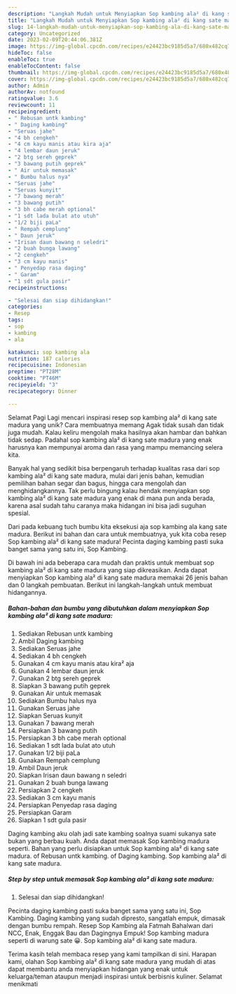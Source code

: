 ```yaml
---
description: "Langkah Mudah untuk Menyiapkan Sop kambing ala² di kang sate madura yang Enak, Mantap"
title: "Langkah Mudah untuk Menyiapkan Sop kambing ala² di kang sate madura yang Enak, Mantap"
slug: 14-langkah-mudah-untuk-menyiapkan-sop-kambing-ala-di-kang-sate-madura-yang-enak-mantap
category: Uncategorized
date: 2023-02-09T20:44:06.381Z
image: https://img-global.cpcdn.com/recipes/e24423bc9185d5a7/680x482cq70/sop-kambing-ala-di-kang-sate-madura-foto-resep-utama.jpg
hideToc: false
enableToc: true
enableTocContent: false
thumbnail: https://img-global.cpcdn.com/recipes/e24423bc9185d5a7/680x482cq70/sop-kambing-ala-di-kang-sate-madura-foto-resep-utama.jpg
cover: https://img-global.cpcdn.com/recipes/e24423bc9185d5a7/680x482cq70/sop-kambing-ala-di-kang-sate-madura-foto-resep-utama.jpg
author: Admin
authorAv: notfound
ratingvalue: 3.6
reviewcount: 11
recipeingredient:
- " Rebusan untk kambing"
- " Daging kambing"
- "Seruas jahe"
- "4 bh cengkeh"
- "4 cm kayu manis atau kira aja"
- "4 lembar daun jeruk"
- "2 btg sereh geprek"
- "3 bawang putih geprek"
- " Air untuk memasak"
- " Bumbu halus nya"
- "Seruas jahe"
- "Seruas kunyit"
- "7 bawang merah"
- "3 bawang putih"
- "3 bh cabe merah optional"
- "1 sdt lada bulat ato utuh"
- "1/2 biji paLa"
- " Rempah cemplung"
- " Daun jeruk"
- "Irisan daun bawang n seledri"
- "2 buah bunga lawang"
- "2 cengkeh"
- "3 cm kayu manis"
- " Penyedap rasa daging"
- " Garam"
- "1 sdt gula pasir"
recipeinstructions:

- "Selesai dan siap dihidangkan!"
categories:
- Resep
tags:
- sop
- kambing
- ala

katakunci: sop kambing ala 
nutrition: 187 calories
recipecuisine: Indonesian
preptime: "PT28M"
cooktime: "PT46M"
recipeyield: "3"
recipecategory: Dinner

---
```



Selamat Pagi Lagi mencari inspirasi resep sop kambing ala² di kang sate madura yang unik? Cara membuatnya memang Agak tidak susah dan tidak juga mudah. Kalau keliru mengolah maka hasilnya akan hambar dan bahkan tidak sedap. Padahal sop kambing ala² di kang sate madura yang enak harusnya kan mempunyai aroma dan rasa yang mampu memancing selera kita.


Banyak hal yang sedikit bisa berpengaruh terhadap kualitas rasa dari sop kambing ala² di kang sate madura, mulai dari jenis bahan, kemudian pemilihan bahan segar dan bagus, hingga cara mengolah dan menghidangkannya. Tak perlu bingung kalau hendak menyiapkan sop kambing ala² di kang sate madura yang enak di mana pun anda berada, karena asal sudah tahu caranya maka hidangan ini bisa jadi suguhan spesial.

Dari pada kebuang tuch bumbu kita eksekusi aja sop kambing ala kang sate madura. Berikut ini bahan dan cara untuk membuatnya, yuk kita coba resep Sop kambing ala² di kang sate madura! Pecinta daging kambing pasti suka banget sama yang satu ini, Sop Kambing.


Di bawah ini ada beberapa cara mudah dan praktis untuk membuat sop kambing ala² di kang sate madura yang siap dikreasikan. Anda dapat menyiapkan Sop kambing ala² di kang sate madura memakai 26 jenis bahan dan 0 langkah pembuatan. Berikut ini langkah-langkah untuk membuat hidangannya.

<!--inarticleads1-->

##### Bahan-bahan dan bumbu yang dibutuhkan dalam menyiapkan Sop kambing ala² di kang sate madura:

1. Sediakan  Rebusan untk kambing
1. Ambil  Daging kambing
1. Sediakan Seruas jahe
1. Sediakan 4 bh cengkeh
1. Gunakan 4 cm kayu manis atau kira² aja
1. Gunakan 4 lembar daun jeruk
1. Gunakan 2 btg sereh geprek
1. Siapkan 3 bawang putih geprek
1. Gunakan  Air untuk memasak
1. Sediakan  Bumbu halus nya
1. Gunakan Seruas jahe
1. Siapkan Seruas kunyit
1. Gunakan 7 bawang merah
1. Persiapkan 3 bawang putih
1. Persiapkan 3 bh cabe merah optional
1. Sediakan 1 sdt lada bulat ato utuh
1. Gunakan 1/2 biji paLa
1. Gunakan  Rempah cemplung
1. Ambil  Daun jeruk
1. Siapkan Irisan daun bawang n seledri
1. Gunakan 2 buah bunga lawang
1. Persiapkan 2 cengkeh
1. Sediakan 3 cm kayu manis
1. Persiapkan  Penyedap rasa daging
1. Persiapkan  Garam
1. Siapkan 1 sdt gula pasir


Daging kambing aku olah jadi sate kambing soalnya suami sukanya sate bukan yang berbau kuah. Anda dapat memasak Sop kambing madura seperti. Bahan yang perlu disiapkan untuk Sop kambing ala² di kang sate madura. of Rebusan untk kambing. of Daging kambing. Sop kambing ala² di kang sate madura. 

<!--inarticleads2-->

##### Step by step untuk memasak Sop kambing ala² di kang sate madura:


1. Selesai dan siap dihidangkan!

Pecinta daging kambing pasti suka banget sama yang satu ini, Sop Kambing. Daging kambing yang sudah dipresto, sangatlah empuk, dimasak dengan bumbu rempah. Resep Sop Kambing ala Fatmah Bahalwan dari NCC, Enak, Enggak Bau dan Dagingnya Empuk! Sop kambing madura seperti di warung sate 😀. Sop kambing ala² di kang sate madura. 

Terima kasih telah membaca resep yang kami tampilkan di sini. Harapan kami, olahan Sop kambing ala² di kang sate madura yang mudah di atas dapat membantu anda menyiapkan hidangan yang enak untuk keluarga/teman ataupun menjadi inspirasi untuk berbisnis kuliner. Selamat menikmati
